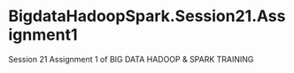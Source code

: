 # BigdataHadoopSpark.Session21.Assignment1
Session 21 Assignment 1 of BIG DATA HADOOP &amp; SPARK TRAINING
